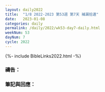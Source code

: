 ```yaml
---
layout: daily2022
title:  "1/8 2022-2023 第53週 第7天 補漏拾遺"
date:   2023-01-08
categories: daily
permalink: /daily/2022/wk53-day7-daily.html
weekNum: 53
dayNum: 7
cycle: 2022
---
```


{%- include BibleLinks2022.html -%}

### 禱告：

### 筆記與回應：
